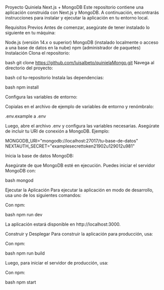 Proyecto Quiniela Next.js + MongoDB
Este repositorio contiene una aplicación construida con Next.js y MongoDB. A continuación, encontrarás instrucciones para instalar y ejecutar la aplicación en tu entorno local.

Requisitos Previos
Antes de comenzar, asegúrate de tener instalado lo siguiente en tu máquina:

Node.js (versión 14.x o superior)
MongoDB (instalado localmente o acceso a una base de datos en la nube)
npm (administrador de paquetes)
Instalación
Clona el repositorio:

bash
git clone https://github.com/luisalbeto/quinielaMongo.git
Navega al directorio del proyecto:

bash
cd tu-repositorio
Instala las dependencias:

bash
npm install

Configura las variables de entorno:

Copialas en el archivo de ejemplo de variables de entorno y renómbralo:

.env.example a .env

Luego, abre el archivo .env y configura las variables necesarias. Asegúrate de incluir tu URI de conexión a MongoDB. Ejemplo:

MONGODB_URI="mongodb://localhost:27017/tu-base-de-datos"
NEXTAUTH_SECRET="examplesecrettoken21902u129012u981"

Inicia la base de datos MongoDB:

Asegúrate de que MongoDB esté en ejecución. Puedes iniciar el servidor MongoDB con:

bash
mongod

Ejecutar la Aplicación
Para ejecutar la aplicación en modo de desarrollo, usa uno de los siguientes comandos:

Con npm:

bash
npm run dev

La aplicación estará disponible en http://localhost:3000.

Construir y Desplegar
Para construir la aplicación para producción, usa:

Con npm:

bash
npm run build

Luego, para iniciar el servidor de producción, usa:

Con npm:

bash
npm start
